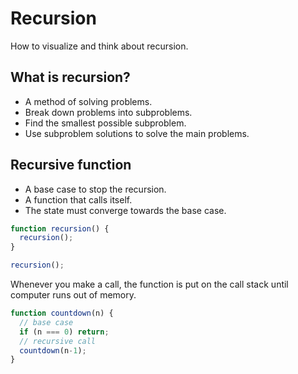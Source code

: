 # Recursion

How to visualize and think about recursion.

## What is recursion?

- A method of solving problems.
- Break down problems into subproblems.
- Find the smallest possible subproblem.
- Use subproblem solutions to solve the main problems.

## Recursive function

- A base case to stop the recursion.
- A function that calls itself.
- The state must converge towards the base case.

```js
function recursion() {
  recursion();
}

recursion();
```

Whenever you make a call, the function is put on the call stack until computer runs out of memory.

```js
function countdown(n) {
  // base case
  if (n === 0) return;
  // recursive call
  countdown(n-1);
}
```